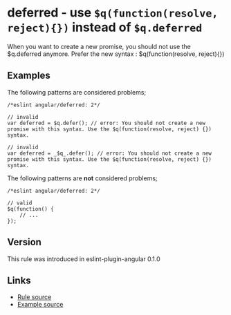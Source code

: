 <!-- WARNING: Generated documentation. Edit docs and examples in the rule and examples file ('rules/deferred.js', 'examples/deferred.js'). -->

# deferred - use `$q(function(resolve, reject){})` instead of `$q.deferred`

When you want to create a new promise, you should not use the $q.deferred anymore.
Prefer the new syntax : $q(function(resolve, reject){})

## Examples

The following patterns are considered problems;

    /*eslint angular/deferred: 2*/

    // invalid
    var deferred = $q.defer(); // error: You should not create a new promise with this syntax. Use the $q(function(resolve, reject) {}) syntax.

    // invalid
    var deferred = _$q_.defer(); // error: You should not create a new promise with this syntax. Use the $q(function(resolve, reject) {}) syntax.

The following patterns are **not** considered problems;

    /*eslint angular/deferred: 2*/

    // valid
    $q(function() {
        // ...
    });

## Version

This rule was introduced in eslint-plugin-angular 0.1.0

## Links

* [Rule source](../rules/deferred.js)
* [Example source](../examples/deferred.js)
